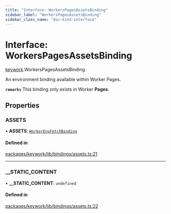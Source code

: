 ```yaml
---
title: "Interface: WorkersPagesAssetsBinding"
sidebar_label: "WorkersPagesAssetsBinding"
sidebar_class_name: "doc-kind-interface"
---
```


# Interface: WorkersPagesAssetsBinding

[keywork](../modules/keywork).WorkersPagesAssetsBinding

An environment binding available within Worker Pages.

**`remarks`** This binding only exists in Worker __Pages__.

## Properties

### ASSETS

• **ASSETS**: [`WorkerEnvFetchBinding`](../modules/keywork#workerenvfetchbinding)

#### Defined in

[packages/keywork/lib/bindings/assets.ts:21](https://github.com/nirrius/keywork/blob/73ad60a/packages/keywork/lib/bindings/assets.ts#L21)

___

### \_\_STATIC\_CONTENT

• **\_\_STATIC\_CONTENT**: `undefined`

#### Defined in

[packages/keywork/lib/bindings/assets.ts:22](https://github.com/nirrius/keywork/blob/73ad60a/packages/keywork/lib/bindings/assets.ts#L22)
